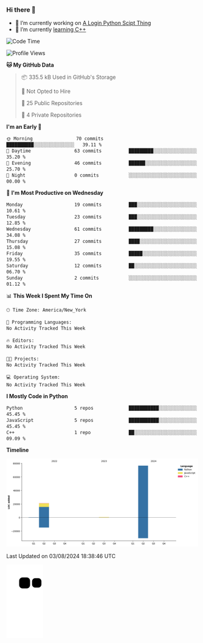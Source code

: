 ### Hi there 👋

<!--
**Iplay6432/Iplay6432** is a ✨ _special_ ✨ repository because its `README.md` (this file) appears on your GitHub profile.

Here are some ideas to get you started:

- 🔭 I’m currently working on ...
- 🌱 I’m currently learning ...
- 👯 I’m looking to collaborate on ...
- 🤔 I’m looking for help with ...
- 💬 Ask me about ...
- 📫 How to reach me: ...
- 😄 Pronouns: ...
- ⚡ Fun fact: ...
-->
- 🔭 I’m currently working on [A Login Python Scipt Thing](https://github.com/Iplay6432/Lugin-but-no-Pygame-)
- 🌱 I’m currently [learning C++](https://github.com/Iplay6432/LearningCpp)


<!--START_SECTION:waka-->
![Code Time](http://img.shields.io/badge/Code%20Time-83%20hrs%2042%20mins-blue)

![Profile Views](http://img.shields.io/badge/Profile%20Views-0-blue)

**🐱 My GitHub Data** 

> 📦 335.5 kB Used in GitHub's Storage 
 > 
> 🚫 Not Opted to Hire
 > 
> 📜 25 Public Repositories 
 > 
> 🔑 4 Private Repositories 
 > 
**I'm an Early 🐤** 

```text
🌞 Morning                70 commits          ██████████░░░░░░░░░░░░░░░   39.11 % 
🌆 Daytime                63 commits          █████████░░░░░░░░░░░░░░░░   35.20 % 
🌃 Evening                46 commits          ██████░░░░░░░░░░░░░░░░░░░   25.70 % 
🌙 Night                  0 commits           ░░░░░░░░░░░░░░░░░░░░░░░░░   00.00 % 
```
📅 **I'm Most Productive on Wednesday** 

```text
Monday                   19 commits          ███░░░░░░░░░░░░░░░░░░░░░░   10.61 % 
Tuesday                  23 commits          ███░░░░░░░░░░░░░░░░░░░░░░   12.85 % 
Wednesday                61 commits          █████████░░░░░░░░░░░░░░░░   34.08 % 
Thursday                 27 commits          ████░░░░░░░░░░░░░░░░░░░░░   15.08 % 
Friday                   35 commits          █████░░░░░░░░░░░░░░░░░░░░   19.55 % 
Saturday                 12 commits          ██░░░░░░░░░░░░░░░░░░░░░░░   06.70 % 
Sunday                   2 commits           ░░░░░░░░░░░░░░░░░░░░░░░░░   01.12 % 
```


📊 **This Week I Spent My Time On** 

```text
🕑︎ Time Zone: America/New_York

💬 Programming Languages: 
No Activity Tracked This Week

🔥 Editors: 
No Activity Tracked This Week

🐱‍💻 Projects: 
No Activity Tracked This Week

💻 Operating System: 
No Activity Tracked This Week
```

**I Mostly Code in Python** 

```text
Python                   5 repos             ███████████░░░░░░░░░░░░░░   45.45 % 
JavaScript               5 repos             ███████████░░░░░░░░░░░░░░   45.45 % 
C++                      1 repo              ██░░░░░░░░░░░░░░░░░░░░░░░   09.09 % 
```



**Timeline**

![Lines of Code chart](https://raw.githubusercontent.com/Iplay6432/Iplay6432/main/assets/bar_graph.png)


 Last Updated on 03/08/2024 18:38:46 UTC
<!--END_SECTION:waka-->

![snake](https://raw.githubusercontent.com/Iplay6432/Iplay6432/output/github-contribution-grid-snake.svg)
